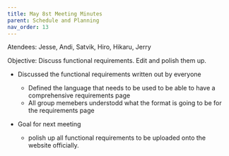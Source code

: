 ```yaml
---
title: May 8st Meeting Minutes
parent: Schedule and Planning
nav_order: 13
---
```


Atendees: Jesse, Andi, Satvik, Hiro, Hikaru, Jerry

Objective: Discuss functional requirements. Edit and polish them up.

- Discussed the functional requirements written out by everyone
  - Defined the language that needs to be used to be able to have a comprehensive requirements page
  - All group memebers understodd what the format is going to be for the requirements page
 
- Goal for next meeting
  - polish up all functional requirements to be uploaded onto the website officially.  
